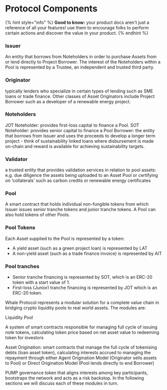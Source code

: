 # Protocol Components

{% hint style="info" %}
**Good to know:** your product docs aren't just a reference of all your features! use them to encourage folks to perform certain actions and discover the value in your product.
{% endhint %}



### Issuer&#x20;

An entity that borrows from Noteholders in order to purchase Assets from or lend directly to Project Borrower. The interest of the Noteholders within a Pool is represented by a Trustee, an independent and trusted third party.&#x20;

### Originator&#x20;

typically lenders who specialize in certain types of lending such as SME loans or trade finance. Other classes of Asset Originators include Project Borrower such as a developer of a renewable energy project.

### Noteholders&#x20;

JOT Noteholder: provides first-loss capital to finance a Pool. SOT Noteholder: provides senior capital to finance a Pool Borrower: the entity that borrows from Issuer and uses the proceeds to develop a longer term project - think of sustainability linked loans where disbursement is made on-chain and reward is available for achieving sustainability targets.&#x20;

### Validator&#x20;

a trusted entity that provides validation services in relation to pool assets: e.g. due diligence the assets being uploaded to an Asset Pool or certifying on ‘collaterals’ such as carbon credits or renewable energy certificates&#x20;

### Pool&#x20;

A smart contract that holds individual non-fungible tokens from which Issuer issues senior tranche tokens and junior tranche tokens. A Pool can also hold tokens of other Pools.&#x20;

### Pool Tokens&#x20;

Each Asset supplied to the Pool is represented by a token:&#x20;

* A yield asset (such as a green project loan) is represented by LAT
* A non-yield asset (such as a trade finance invoice) is represented by AIT

### Pool tranches&#x20;

* Senior tranche financing is represented by SOT, which is an ERC-20 token with a start value of 1.
* First-loss (Junior) tranche financing is represented by JOT which is an ERC-20 token.&#x20;

Whale Protocol represents a modular solution for a complete value chain in bridging crypto liquidity pools to real world assets. The modules are:&#x20;

Liquidity Pool&#x20;

A system of smart contracts responsible for managing full cycle of issuing note tokens, calculating token price based on net asset value to redeeming token for investors&#x20;

Asset Origination: smart contracts that manage the full cycle of tokenising debts (loan asset token), calculating interests accrued to managing the repayment through either Agent Origination Model (Originator sells assets to Pool) or Direct Origination Model (Pool lends directly to end Borrower)&#x20;

PUMP governance token that aligns interests among key participants, bootstraps the network and acts as a risk backstop. In the following sections we will discuss each of these modules in turn.
